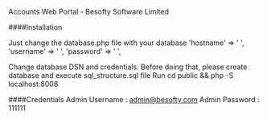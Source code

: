 Accounts Web Portal - Besofty Software Limited

####Installation

Just change the database.php file with your database
    	'hostname' => ' ',
	'username' => ' ',
	'password' => ' ',
    
Change database DSN and credentials. Before doing that, please create database and execute sql_structure.sql file
Run cd public && php -S localhost:8008

####Credentials
Admin Username : admin@besofty.com
Admin Password : 111111


